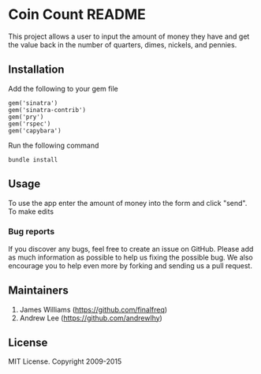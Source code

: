 # Coin Count README

This project allows a user to input the amount of money they have and get the value back in the number of quarters, dimes, nickels, and pennies.

## Installation
Add the following to your gem file
```
gem('sinatra')
gem('sinatra-contrib')
gem('pry')
gem('rspec')
gem('capybara')
```
Run the following command
```
bundle install
```

## Usage

To use the app enter the amount of money into the form and click "send". To make edits

### Bug reports

If you discover any bugs, feel free to create an issue on GitHub. Please add as much information as
possible to help us fixing the possible bug. We also encourage you to help even more by forking and
sending us a pull request.

## Maintainers
1. James Williams (https://github.com/finalfreq)
2. Andrew Lee (https://github.com/andrewlhy)
## License
MIT License. Copyright 2009-2015
